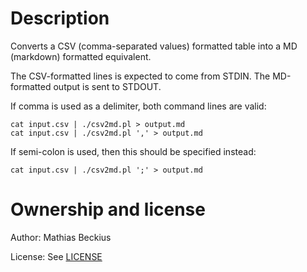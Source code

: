 # Description
Converts a CSV (comma-separated values) formatted table into a MD (markdown) formatted equivalent.

The CSV-formatted lines is expected to come from STDIN. The MD-formatted output is sent to STDOUT.

If comma is used as a delimiter, both command lines are valid:

    cat input.csv | ./csv2md.pl > output.md
    cat input.csv | ./csv2md.pl ',' > output.md

If semi-colon is used, then this should be specified instead:

    cat input.csv | ./csv2md.pl ';' > output.md
    
# Ownership and license
Author: Mathias Beckius

License: See [LICENSE](../../LICENSE "")